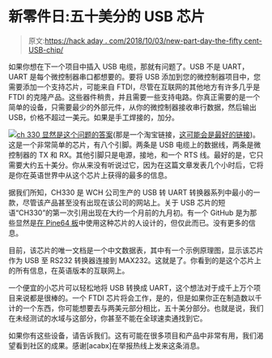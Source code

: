 # 新零件日:五十美分的 USB 芯片

> 原文:[https://hack aday . com/2018/10/03/new-part-day-the-fifty cent-USB-chip/](https://hackaday.com/2018/10/03/new-part-day-the-fifty-cent-usb-chip/)

如果你想在下一个项目中插入 USB 电缆，那就有问题了。USB 不是 UART，UART 是每个微控制器串口都想要的。要将 USB 添加到您的微控制器项目中，您需要添加一个支持芯片，可能来自 FTDI，尽管在互联网的其他地方有许多几乎是 FTDI 的克隆产品。这些器件稍贵，并且需要一些支持电路。你真正需要的是一个简单的设备，只需要最少的外部元件，从你的微控制器接收串行数据，然后输出 USB，价格不超过一美元。如果是手工焊接的，加分。

[![](../Images/a23649cda0d09a0dd671063989ff02d2.png)](https://hackaday.com/wp-content/uploads/2018/10/ch330.png)[ch 330 显然是这个问题的答案](https://item.taobao.com/item.htm?spm=a230r.1.14.27.137b2786PhFAO7&id=557148687069)(那是一个淘宝链接，[这可能会是最好的链接](http://lmgtfy.com/?q=CH330))。这是一个非常简单的芯片，有八个引脚。两条是 USB 电缆上的数据线，两条是微控制器的 TX 和 RX。其他引脚只是电源，接地，和一个 RTS 线。最好的是，它只需要大约五十美分。你从来没有听说过它，因为在这篇文章发表几个小时后，它将是你在英语世界中从这个芯片上获得的最多的信息。

据我们所知，CH330 是 WCH 公司生产的 USB 转 UART 转换器系列中最小的一款，尽管该产品甚至没有出现在该公司的网站上。关于 USB 芯片的短语“CH330”的第一次引用出现在大约一个月前的九月初。有一个 GitHub 是为那些显然是[在 Pine64 板](https://github.com/Icenowy/Icenowy-PCBs)中使用这种芯片的人设计的，但仅此而已。没有更多的信息。

目前，该芯片的唯一文档是一个中文数据表，其中有一个示例原理图，显示该芯片作为 USB 至 RS232 转换器连接到 MAX232。这就是了。你看到的是这个芯片上的所有信息，在英语版本的互联网上。

一个便宜的小芯片可以轻松地将 USB 转换成 UART，这个想法对于成千上万个项目来说都是很棒的。一个 FTDI 芯片将会工作，是的，但是如果你正在制造数以千计的一个东西，你可能想要去与两美元部分相比，五十美分部分。也就是说，我们在未经测试的水域与这部分，你甚至不能在全球速卖通找到它。

如果你有这些设备，请告诉我们。这有可能在很多项目和产品中非常有用，我们渴望看到社区的成果。感谢[acabx]在举报热线上发来这条消息。